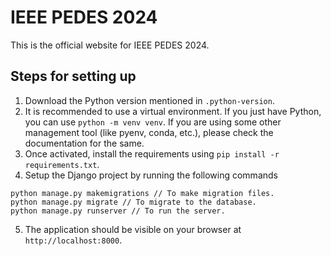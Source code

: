 # IEEE PEDES 2024
This is the official website for IEEE PEDES 2024.

## Steps for setting up
1. Download the Python version mentioned in `.python-version`.
2. It is recommended to use a virtual environment. If you just have Python, you can use `python -m venv venv`. If you are using some other management tool (like pyenv, conda, etc.), please check the documentation for the same.
3. Once activated, install the requirements using `pip install -r requirements.txt`.
4. Setup the Django project by running the following commands
```shell
python manage.py makemigrations // To make migration files.
python manage.py migrate // To migrate to the database.
python manage.py runserver // To run the server.
```
5. The application should be visible on your browser at `http://localhost:8000`.